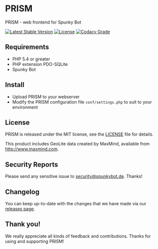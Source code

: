 # PRISM
PRISM - web frontend for Spunky Bot

[![Latest Stable Version](https://img.shields.io/badge/stable-0.9-blue.svg)](https://github.com/SpunkyBot/PRISM/releases)
[![License](https://img.shields.io/badge/license-MIT-orage.svg)](https://github.com/SpunkyBot/PRISM/blob/master/LICENSE)
[![Codacy Grade](https://api.codacy.com/project/badge/Grade/9128eca0256b43e0824f657d9d871b46)](https://www.codacy.com/app/SpunkyBot/PRISM)


## Requirements
 * PHP 5.4 or greater
 * PHP extension PDO-SQLite
 * Spunky Bot


## Install
 * Upload PRISM to your webserver
 * Modify the PRISM configuration file `conf/settings.php` to suit to your environment


## License
PRISM is released under the MIT license, see the [LICENSE](https://github.com/SpunkyBot/PRISM/blob/master/LICENSE) file for details.

This product includes GeoLite data created by MaxMind, available from http://www.maxmind.com.


## Security Reports
Please send any sensitive issue to security@spunkybot.de. Thanks!


## Changelog

You can keep up-to-date with the changes that we have made via our [releases page](https://github.com/SpunkyBot/PRISM/releases).


## Thank you!
We really appreciate all kinds of feedback and contributions. Thanks for using and supporting PRISM!

